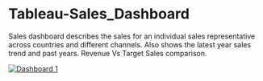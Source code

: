# Tableau-Sales_Dashboard
Sales dashboard describes the sales for an individual sales representative across countries and different channels. Also shows the latest year sales trend and past years. Revenue Vs Target Sales comparison.


<div class='tableauPlaceholder' id='viz1756316255314' style='position: relative'><noscript><a href='#'><img alt='Dashboard 1 ' src='https:&#47;&#47;public.tableau.com&#47;static&#47;images&#47;sa&#47;sales_dashboard_assignment&#47;Dashboard1&#47;1_rss.png' style='border: none' /></a></noscript><object class='tableauViz'  style='display:none;'><param name='host_url' value='https%3A%2F%2Fpublic.tableau.com%2F' /> <param name='embed_code_version' value='3' /> <param name='path' value='views&#47;sales_dashboard_assignment&#47;Dashboard1?:language=en-GB&amp;:embed=true&amp;:sid=&amp;:redirect=auth&amp;showOnboarding=true' /> <param name='toolbar' value='yes' /><param name='static_image' value='https:&#47;&#47;public.tableau.com&#47;static&#47;images&#47;sa&#47;sales_dashboard_assignment&#47;Dashboard1&#47;1.png' /> <param name='animate_transition' value='yes' /><param name='display_static_image' value='yes' /><param name='display_spinner' value='yes' /><param name='display_overlay' value='yes' /><param name='display_count' value='yes' /><param name='language' value='en-GB' /><param name='filter' value='showOnboarding=true' /></object></div>                <script type='text/javascript'>                    var divElement = document.getElementById('viz1756316255314');                    var vizElement = divElement.getElementsByTagName('object')[0];                    if ( divElement.offsetWidth > 800 ) { vizElement.style.width='1572px';vizElement.style.height='962px';} else if ( divElement.offsetWidth > 500 ) { vizElement.style.width='1572px';vizElement.style.height='962px';} else { vizElement.style.width='100%';vizElement.style.height='2327px';}                     var scriptElement = document.createElement('script');                    scriptElement.src = 'https://public.tableau.com/javascripts/api/viz_v1.js';                    vizElement.parentNode.insertBefore(scriptElement, vizElement);                </script>

